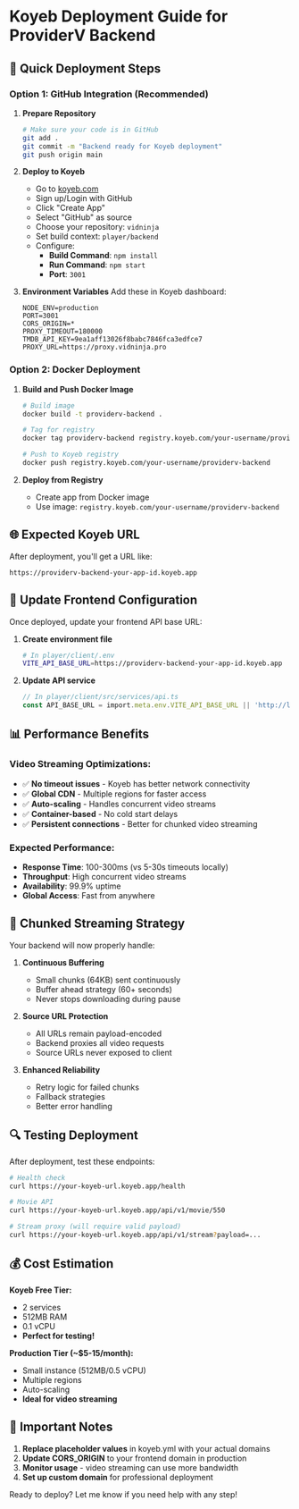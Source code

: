 # Koyeb Deployment Guide for ProviderV Backend

## 🚀 Quick Deployment Steps

### Option 1: GitHub Integration (Recommended)

1. **Prepare Repository**
   ```bash
   # Make sure your code is in GitHub
   git add .
   git commit -m "Backend ready for Koyeb deployment"
   git push origin main
   ```

2. **Deploy to Koyeb**
   - Go to [koyeb.com](https://www.koyeb.com)
   - Sign up/Login with GitHub
   - Click "Create App"
   - Select "GitHub" as source
   - Choose your repository: `vidninja`
   - Set build context: `player/backend`
   - Configure:
     - **Build Command**: `npm install`
     - **Run Command**: `npm start`
     - **Port**: `3001`

3. **Environment Variables**
   Add these in Koyeb dashboard:
   ```
   NODE_ENV=production
   PORT=3001
   CORS_ORIGIN=*
   PROXY_TIMEOUT=180000
   TMDB_API_KEY=9ea1aff13026f8babc7846fca3edfce7
   PROXY_URL=https://proxy.vidninja.pro
   ```

### Option 2: Docker Deployment

1. **Build and Push Docker Image**
   ```bash
   # Build image
   docker build -t providerv-backend .
   
   # Tag for registry
   docker tag providerv-backend registry.koyeb.com/your-username/providerv-backend
   
   # Push to Koyeb registry
   docker push registry.koyeb.com/your-username/providerv-backend
   ```

2. **Deploy from Registry**
   - Create app from Docker image
   - Use image: `registry.koyeb.com/your-username/providerv-backend`

## 🌐 Expected Koyeb URL

After deployment, you'll get a URL like:
```
https://providerv-backend-your-app-id.koyeb.app
```

## 🔧 Update Frontend Configuration

Once deployed, update your frontend API base URL:

1. **Create environment file**
   ```bash
   # In player/client/.env
   VITE_API_BASE_URL=https://providerv-backend-your-app-id.koyeb.app
   ```

2. **Update API service**
   ```typescript
   // In player/client/src/services/api.ts
   const API_BASE_URL = import.meta.env.VITE_API_BASE_URL || 'http://localhost:3001';
   ```

## 📊 Performance Benefits

### Video Streaming Optimizations:
- ✅ **No timeout issues** - Koyeb has better network connectivity
- ✅ **Global CDN** - Multiple regions for faster access
- ✅ **Auto-scaling** - Handles concurrent video streams
- ✅ **Container-based** - No cold start delays
- ✅ **Persistent connections** - Better for chunked video streaming

### Expected Performance:
- **Response Time**: 100-300ms (vs 5-30s timeouts locally)
- **Throughput**: High concurrent video streams
- **Availability**: 99.9% uptime
- **Global Access**: Fast from anywhere

## 🎯 Chunked Streaming Strategy

Your backend will now properly handle:

1. **Continuous Buffering**
   - Small chunks (64KB) sent continuously
   - Buffer ahead strategy (60+ seconds)
   - Never stops downloading during pause

2. **Source URL Protection**
   - All URLs remain payload-encoded
   - Backend proxies all video requests
   - Source URLs never exposed to client

3. **Enhanced Reliability**
   - Retry logic for failed chunks
   - Fallback strategies
   - Better error handling

## 🔍 Testing Deployment

After deployment, test these endpoints:

```bash
# Health check
curl https://your-koyeb-url.koyeb.app/health

# Movie API
curl https://your-koyeb-url.koyeb.app/api/v1/movie/550

# Stream proxy (will require valid payload)
curl https://your-koyeb-url.koyeb.app/api/v1/stream?payload=...
```

## 💰 Cost Estimation

**Koyeb Free Tier:**
- 2 services
- 512MB RAM
- 0.1 vCPU
- **Perfect for testing!**

**Production Tier (~$5-15/month):**
- Small instance (512MB/0.5 vCPU)
- Multiple regions
- Auto-scaling
- **Ideal for video streaming**

## 🚨 Important Notes

1. **Replace placeholder values** in koyeb.yml with your actual domains
2. **Update CORS_ORIGIN** to your frontend domain in production
3. **Monitor usage** - video streaming can use more bandwidth
4. **Set up custom domain** for professional deployment

Ready to deploy? Let me know if you need help with any step!
